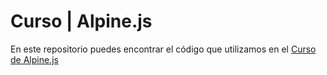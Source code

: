 # Curso | Alpine.js
En este repositorio puedes encontrar el código que utilizamos en el [Curso de Alpine.js](https://ibon.link/cursoAlpineJS)
